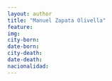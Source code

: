 ```yaml
---
layout: author
title: "Manuel Zapata Olivella"
feature:
img: 
city-born:
date-born: 
city-death: 
date-death:
nacionalidad:
---
```

